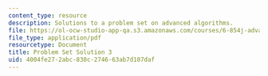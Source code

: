 ```yaml
---
content_type: resource
description: Solutions to a problem set on advanced algorithms.
file: https://ol-ocw-studio-app-qa.s3.amazonaws.com/courses/6-854j-advanced-algorithms-fall-2008/4004fe272abc830c274663ab7d107daf_solution3.pdf
file_type: application/pdf
resourcetype: Document
title: Problem Set Solution 3
uid: 4004fe27-2abc-830c-2746-63ab7d107daf
---
```

